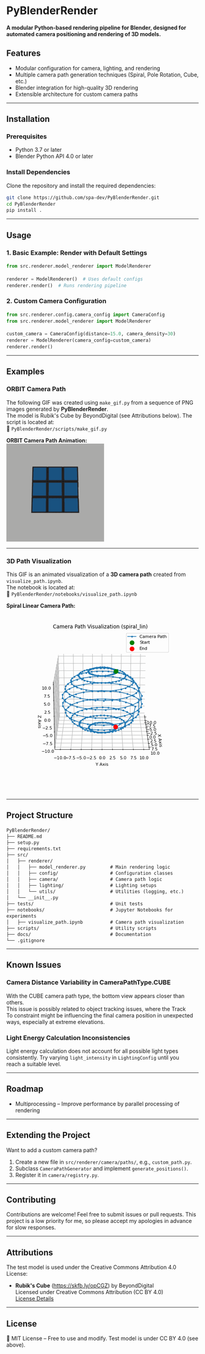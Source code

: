 # **PyBlenderRender**
**A modular Python-based rendering pipeline for Blender, designed for automated camera positioning and rendering of 3D models.**

## **Features**

- Modular configuration for camera, lighting, and rendering
- Multiple camera path generation techniques (Spiral, Pole Rotation, Cube, etc.)
- Blender integration for high-quality 3D rendering
- Extensible architecture for custom camera paths

---

## **Installation**

### **Prerequisites**

- Python 3.7 or later
- Blender Python API 4.0 or later

### **Install Dependencies**

Clone the repository and install the required dependencies:

```bash
git clone https://github.com/spa-dev/PyBlenderRender.git  
cd PyBlenderRender  
pip install .  
```

---

## **Usage**

### **1. Basic Example: Render with Default Settings**

```python
from src.renderer.model_renderer import ModelRenderer

renderer = ModelRenderer()  # Uses default configs
renderer.render()  # Runs rendering pipeline
```

### **2. Custom Camera Configuration**

```python
from src.renderer.config.camera_config import CameraConfig
from src.renderer.model_renderer import ModelRenderer

custom_camera = CameraConfig(distance=15.0, camera_density=30)
renderer = ModelRenderer(camera_config=custom_camera)
renderer.render()
```
---
 
## **Examples**

### ORBIT Camera Path  
The following GIF was created using `make_gif.py` from a sequence of PNG images generated by **PyBlenderRender**.  
The model is Rubik's Cube by BeyondDigital (see Attributions below). The script is located at:  
📂 `PyBlenderRender/scripts/make_gif.py`  

**ORBIT Camera Path Animation:**  
![ORBIT Camera Path](docs/images/orbit.gif)  

---

### 3D Path Visualization  
This GIF is an animated visualization of a **3D camera path** created from `visualize_path.ipynb`.  
The notebook is located at:  
📂 `PyBlenderRender/notebooks/visualize_path.ipynb`  

**Spiral Linear Camera Path:**  
![Spiral Linear Path](docs/images/spiral_lin_visualized.gif)  

---

## **Project Structure**

```
PyBlenderRender/
├── README.md
├── setup.py
├── requirements.txt
├── src/
│   ├── renderer/
│   │   ├── model_renderer.py         # Main rendering logic
│   │   ├── config/                   # Configuration classes
│   │   ├── camera/                   # Camera path logic
│   │   ├── lighting/                 # Lighting setups
│   │   └── utils/                    # Utilities (logging, etc.)
│   └── __init__.py
├── tests/                            # Unit tests
├── notebooks/                        # Jupyter Notebooks for experiments
│   ├── visualize_path.ipynb          # Camera path visualization
├── scripts/                          # Utility scripts
├── docs/                             # Documentation
└── .gitignore
```

---

## **Known Issues**

### Camera Distance Variability in CameraPathType.CUBE

With the CUBE camera path type, the bottom view appears closer than others.  
This issue is possibly related to object tracking issues, where the Track  
To constraint might be influencing the final camera position in unexpected  
ways, especially at extreme elevations.

### Light Energy Calculation Inconsistencies

Light energy calculation does not account for all possible light types  
consistently. Try varying `light_intensity` in `LightingConfig` until you  
reach a suitable level.

---

## **Roadmap**

- Multiprocessing – Improve performance by parallel processing of rendering

---

## **Extending the Project**

Want to add a custom camera path?

1. Create a new file in `src/renderer/camera/paths/`, e.g., `custom_path.py`.
2. Subclass `CameraPathGenerator` and implement `generate_positions()`.
3. Register it in `camera/registry.py`.

---

## **Contributing**

Contributions are welcome! Feel free to submit issues or pull requests. 
This project is a low priority for me, so please accept my apologies in
advance for slow responses.

---

## Attributions

The test model is used under the Creative Commons Attribution 4.0 License:

- **Rubik's Cube** (https://skfb.ly/opCGZ) by BeyondDigital  
  Licensed under Creative Commons Attribution (CC BY 4.0)  
  [License Details](http://creativecommons.org/licenses/by/4.0/)

---

## **License**

📜 MIT License – Free to use and modify. Test model is under CC BY 4.0 (see above).

